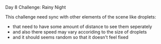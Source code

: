 Day 8 Challenge: Rainy Night

This challenge need sync with other elements of the scene like droplets:
- that need to have some amount of distance to see them seperately
-  and also there speed may vary accoriding to the size of droplets
-  and it should seems random so that it doesn't feel fixed 
